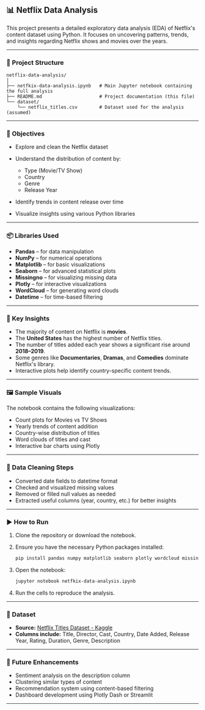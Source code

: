 ## 📊 Netflix Data Analysis

This project presents a detailed exploratory data analysis (EDA) of Netflix's content dataset using Python. It focuses on uncovering patterns, trends, and insights regarding Netflix shows and movies over the years.

---

### 📁 Project Structure

```
netflix-data-analysis/
│
├── netfkix-data-analysis.ipynb   # Main Jupyter notebook containing the full analysis
├── README.md                     # Project documentation (this file)
└── dataset/
    └── netflix_titles.csv        # Dataset used for the analysis (assumed)
```

---

### 🧠 Objectives

* Explore and clean the Netflix dataset
* Understand the distribution of content by:

  * Type (Movie/TV Show)
  * Country
  * Genre
  * Release Year
* Identify trends in content release over time
* Visualize insights using various Python libraries

---

### 📦 Libraries Used

* **Pandas** – for data manipulation
* **NumPy** – for numerical operations
* **Matplotlib** – for basic visualizations
* **Seaborn** – for advanced statistical plots
* **Missingno** – for visualizing missing data
* **Plotly** – for interactive visualizations
* **WordCloud** – for generating word clouds
* **Datetime** – for time-based filtering

---

### 📌 Key Insights

* The majority of content on Netflix is **movies**.
* The **United States** has the highest number of Netflix titles.
* The number of titles added each year shows a significant rise around **2018–2019**.
* Some genres like **Documentaries**, **Dramas**, and **Comedies** dominate Netflix's library.
* Interactive plots help identify country-specific content trends.

---

### 🖼️ Sample Visuals

The notebook contains the following visualizations:

* Count plots for Movies vs TV Shows
* Yearly trends of content addition
* Country-wise distribution of titles
* Word clouds of titles and cast
* Interactive bar charts using Plotly

---

### 🧹 Data Cleaning Steps

* Converted date fields to datetime format
* Checked and visualized missing values
* Removed or filled null values as needed
* Extracted useful columns (year, country, etc.) for better insights

---

### ▶️ How to Run

1. Clone the repository or download the notebook.
2. Ensure you have the necessary Python packages installed:

   ```bash
   pip install pandas numpy matplotlib seaborn plotly wordcloud missingno
   ```
3. Open the notebook:

   ```bash
   jupyter notebook netfkix-data-analysis.ipynb
   ```
4. Run the cells to reproduce the analysis.

---

### 📂 Dataset

* **Source:** [Netflix Titles Dataset - Kaggle](https://www.kaggle.com/shivamb/netflix-shows)
* **Columns include:** Title, Director, Cast, Country, Date Added, Release Year, Rating, Duration, Genre, Description

---

### 📌 Future Enhancements

* Sentiment analysis on the description column
* Clustering similar types of content
* Recommendation system using content-based filtering
* Dashboard development using Plotly Dash or Streamlit

---

